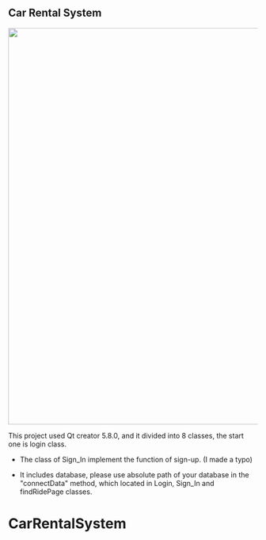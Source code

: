 ## Car Rental System

<img src = "https://github.com/Ellie-Y/CarRentalSystem/blob/master/presentation.gif" width = "800px" />



This project used Qt creator 5.8.0, and it divided into 8 classes, the start one is login class.


- The class of Sign_In implement the function of  sign-up. (I made a typo)

- It includes database, please use absolute path of your database in the "connectData" method, which located in Login, Sign_In and findRidePage classes.
# CarRentalSystem
